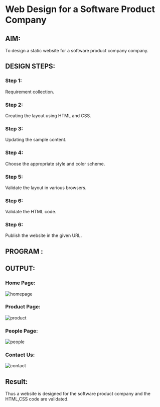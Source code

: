 # Web Design for a Software Product Company

## AIM:

To design a static website for a software product company company.

## DESIGN STEPS:

### Step 1:

Requirement collection.

### Step 2:

Creating the layout using HTML and CSS.

### Step 3:

Updating the sample content.

### Step 4:

Choose the appropriate style and color scheme.

### Step 5:

Validate the layout in various browsers.

### Step 6:

Validate the HTML code.

### Step 6:

Publish the website in the given URL.

## PROGRAM :

## OUTPUT:

### Home Page:

![homepage](https://user-images.githubusercontent.com/94170892/147064000-caaed664-c204-4567-a590-4912c8f50354.png)
### Product Page:
![product](https://user-images.githubusercontent.com/94170892/147064195-859be860-13e7-4db4-a532-043f0cba4f03.png)
### People Page:
![people](https://user-images.githubusercontent.com/94170892/147064296-49b48fd6-e028-4d21-99e4-0c2f1ea7e448.png)
### Contact Us:
![contact](https://user-images.githubusercontent.com/94170892/147064373-ed523235-19c2-4c99-b4d9-5a8898b791f2.png)


## Result:

Thus a website is designed for the software product company and the HTML,CSS code are validated.
